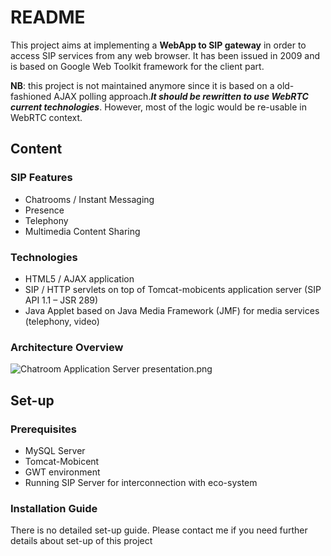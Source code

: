 # README #

This project aims at implementing a **WebApp to SIP gateway** in order to
access SIP services from any web browser. It has been issued in 2009 and is based on Google Web Toolkit framework for the client part. 

**NB**: this project is not maintained anymore since it is based on a old-fashioned AJAX polling approach.***It should be rewritten to use WebRTC current technologies***. However, most of the logic would be re-usable in WebRTC context.

## Content ##

### SIP Features ###

* Chatrooms / Instant Messaging
* Presence
* Telephony
* Multimedia Content Sharing

### Technologies ###

* HTML5 / AJAX application
* SIP / HTTP servlets on top of Tomcat-mobicents application server
(SIP API 1.1 – JSR 289)
* Java Applet based on Java Media Framework (JMF) for media
services (telephony, video)

### Architecture Overview ###
![Chatroom Application Server presentation.png](https://bitbucket.org/repo/7jk8ry/images/3858223146-Chatroom%20Application%20Server%20presentation.png)

## Set-up ##

### Prerequisites ###

* MySQL Server
* Tomcat-Mobicent
* GWT environment
* Running SIP Server for interconnection with eco-system

### Installation Guide ###

There is no detailed set-up guide. Please contact me if you need further details about set-up of this project